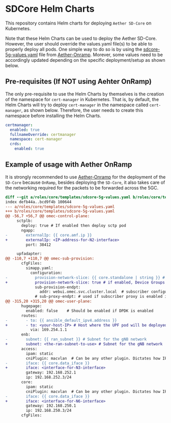 <!--
Copyright 2024-present Intel Corporation
SPDX-License-Identifier: Apache-2.0
-->

# SDCore Helm Charts
This repository contains Helm charts for deploying `Aether SD-Core` on Kubernetes.

Note that these Helm Charts can be used to deploy the Aether SD-Core. However,
the user should override the values.yaml file(s) to be able to properly deploy
all pods. One simple way to do so is by using the
[sdcore-5g-values.yaml](https://github.com/opennetworkinglab/aether-5gc/blob/master/roles/core/templates/sdcore-5g-values.yaml)
file from [Aether-Onramp](https://docs.aetherproject.org/master/onramp/overview.html).
Morever, some values need to be accordingly updated depending on the specific
deployment/setup as shown below.

## Pre-requisites (If NOT using Aehter OnRamp)

The only pre-requisite to use the Helm Charts by themselves is the creation of
the namespace for `cert-manager` in Kubernetes. That is, by default, the Helm
Charts will try to deploy `cert-manager` in the namespace called `cert-manager`,
as shown below. Therefore, the user needs to create this namespace before
installing the Helm Charts.

```yaml
certmanager:
  enabled: true
  fullnameOverride: certmanager
  namespace: cert-manager
  crds:
    enabled: true
```

## Example of usage with Aether OnRamp

It is strongly recommended to use [Aether-Onramp](https://docs.aetherproject.org/master/onramp/overview.html)
for the deployment of the `SD-Core` because `OnRamp`, besides deploying the
`SD-Core`, it also takes care of the networking required for the packets to be
forwarded across the 5GC.


```diff
diff --git a/roles/core/templates/sdcore-5g-values.yaml b/roles/core/templates/sdcore-5g-values.yaml
index defb44a..bcd9f4b 100644
--- a/roles/core/templates/sdcore-5g-values.yaml
+++ b/roles/core/templates/sdcore-5g-values.yaml
@@ -56,7 +56,7 @@ omec-control-plane:
     sctplb:
       deploy: true # If enabled then deploy sctp pod
       ngapp:
-        externalIp: {{ core.amf.ip }}
+        externalIp: <IP-address-for-N2-interface>
         port: 38412

     upfadapter:
@@ -110,7 +110,7 @@ omec-sub-provision:
       cfgFiles:
         simapp.yaml:
           configuration:
-            provision-network-slice: {{ core.standalone | string }} # if enabled, Device Groups & Slices configure by simapp
+            provision-network-slice: true # if enabled, Device Groups & Slices configure by simapp
             sub-provision-endpt:
               addr: webui.omec.svc.cluster.local  # subscriber configuation endpoint.
             # sub-proxy-endpt: # used if subscriber proxy is enabled in the ROC.
@@ -315,20 +315,20 @@ omec-user-plane:
       hugepage:
         enabled: false    # Should be enabled if DPDK is enabled
       routes:
-        - to: {{ ansible_default_ipv4.address }}
+        - to: <your-host-IP> # Host where the UPF pod will be deployed
           via: 169.254.1.1
       enb:
-        subnet: {{ ran_subnet }} # Subnet for the gNB network
+        subnet: <the-ran-subnet-to-use> # Subnet for the gNB network
       access:
         ipam: static
         cniPlugin: macvlan  # Can be any other plugin. Dictates how IP address are assigned
-        iface: {{ core.data_iface }}
+        iface: <interface-for-N3-interface>
         gateway: 192.168.252.1
         ip: 192.168.252.3/24
       core:
         ipam: static
         cniPlugin: macvlan  # Can be any other plugin. Dictates how IP address are assigned
-        iface: {{ core.data_iface }}
+        iface: <interface-for-N6-interface>
         gateway: 192.168.250.1
         ip: 192.168.250.3/24
       cfgFiles:
```
